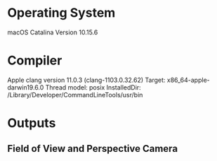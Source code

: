 # Operating System
macOS Catalina Version 10.15.6

# Compiler
Apple clang version 11.0.3 (clang-1103.0.32.62)
Target: x86_64-apple-darwin19.6.0
Thread model: posix
InstalledDir: /Library/Developer/CommandLineTools/usr/bin

# Outputs
## Field of View and Perspective Camera
